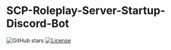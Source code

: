 # SCP-Roleplay-Server-Startup-Discord-Bot
![GitHub stars](https://img.shields.io/github/stars/zompazy/scp-roleplay-server-startup-discord-bot?style=social)
[![License](https://img.shields.io/badge/License--VROSL-0.1-purple?style=flat-square)](LICENSE)
